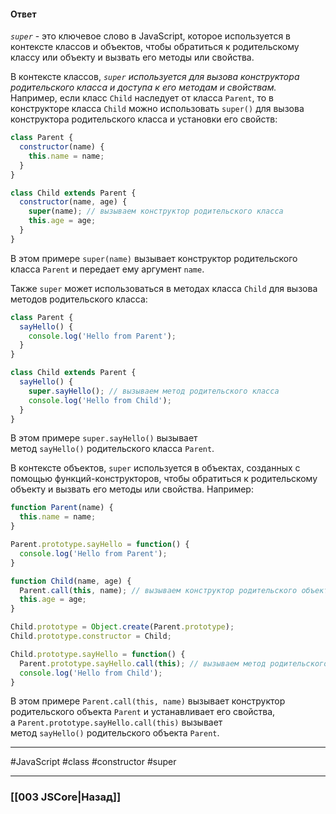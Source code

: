 #### Ответ

*`super`* - это ключевое слово в JavaScript, которое используется в контексте классов и объектов, чтобы обратиться к родительскому классу или объекту и вызвать его методы или свойства.

В контексте классов, *`super` используется для вызова конструктора родительского класса и доступа к его методам и свойствам.* Например, если класс `Child` наследует от класса `Parent`, то в конструкторе класса `Child` можно использовать `super()` для вызова конструктора родительского класса и установки его свойств:

```javascript
class Parent {
  constructor(name) {
    this.name = name;
  }
}

class Child extends Parent {
  constructor(name, age) {
    super(name); // вызываем конструктор родительского класса
    this.age = age;
  }
}
```

В этом примере `super(name)` вызывает конструктор родительского класса `Parent` и передает ему аргумент `name`.

Также `super` может использоваться в методах класса `Child` для вызова методов родительского класса:

```javascript
class Parent {
  sayHello() {
    console.log('Hello from Parent');
  }
}

class Child extends Parent {
  sayHello() {
    super.sayHello(); // вызываем метод родительского класса
    console.log('Hello from Child');
  }
}
```

В этом примере `super.sayHello()` вызывает метод `sayHello()` родительского класса `Parent`.

В контексте объектов, `super` используется в объектах, созданных с помощью функций-конструкторов, чтобы обратиться к родительскому объекту и вызвать его методы или свойства. Например:

```javascript
function Parent(name) {
  this.name = name;
}

Parent.prototype.sayHello = function() {
  console.log('Hello from Parent');
}

function Child(name, age) {
  Parent.call(this, name); // вызываем конструктор родительского объекта
  this.age = age;
}

Child.prototype = Object.create(Parent.prototype);
Child.prototype.constructor = Child;

Child.prototype.sayHello = function() {
  Parent.prototype.sayHello.call(this); // вызываем метод родительского объекта
  console.log('Hello from Child');
}
```

В этом примере `Parent.call(this, name)` вызывает конструктор родительского объекта `Parent` и устанавливает его свойства, а `Parent.prototype.sayHello.call(this)` вызывает метод `sayHello()` родительского объекта `Parent`.

___
 #JavaScript #class #constructor #super

___

### [[003 JSCore|Назад]]